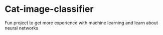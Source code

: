 # Cat-image-classifier
Fun project to get more experience with machine learning and learn about neural networks
